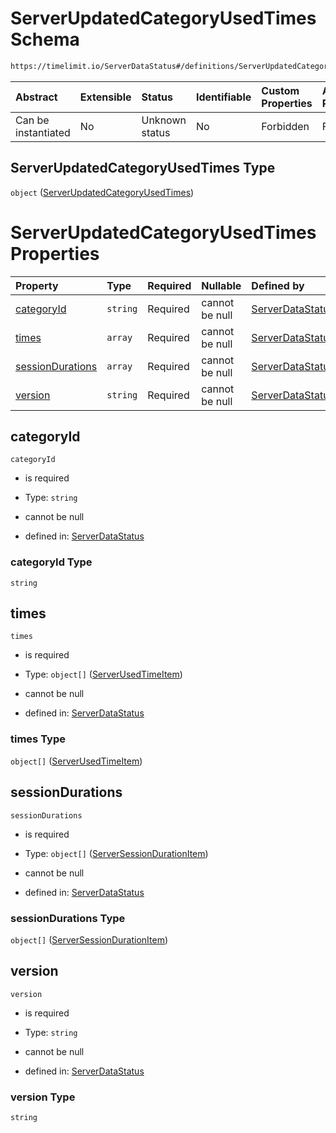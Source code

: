 # ServerUpdatedCategoryUsedTimes Schema

```txt
https://timelimit.io/ServerDataStatus#/definitions/ServerUpdatedCategoryUsedTimes
```



| Abstract            | Extensible | Status         | Identifiable | Custom Properties | Additional Properties | Access Restrictions | Defined In                                                                            |
| :------------------ | :--------- | :------------- | :----------- | :---------------- | :-------------------- | :------------------ | :------------------------------------------------------------------------------------ |
| Can be instantiated | No         | Unknown status | No           | Forbidden         | Forbidden             | none                | [ServerDataStatus.schema.json\*](ServerDataStatus.schema.json "open original schema") |

## ServerUpdatedCategoryUsedTimes Type

`object` ([ServerUpdatedCategoryUsedTimes](serverdatastatus-definitions-serverupdatedcategoryusedtimes.md))

# ServerUpdatedCategoryUsedTimes Properties

| Property                              | Type     | Required | Nullable       | Defined by                                                                                                                                                                                                                     |
| :------------------------------------ | :------- | :------- | :------------- | :----------------------------------------------------------------------------------------------------------------------------------------------------------------------------------------------------------------------------- |
| [categoryId](#categoryid)             | `string` | Required | cannot be null | [ServerDataStatus](serverdatastatus-definitions-serverupdatedcategoryusedtimes-properties-categoryid.md "https://timelimit.io/ServerDataStatus#/definitions/ServerUpdatedCategoryUsedTimes/properties/categoryId")             |
| [times](#times)                       | `array`  | Required | cannot be null | [ServerDataStatus](serverdatastatus-definitions-serverupdatedcategoryusedtimes-properties-times.md "https://timelimit.io/ServerDataStatus#/definitions/ServerUpdatedCategoryUsedTimes/properties/times")                       |
| [sessionDurations](#sessiondurations) | `array`  | Required | cannot be null | [ServerDataStatus](serverdatastatus-definitions-serverupdatedcategoryusedtimes-properties-sessiondurations.md "https://timelimit.io/ServerDataStatus#/definitions/ServerUpdatedCategoryUsedTimes/properties/sessionDurations") |
| [version](#version)                   | `string` | Required | cannot be null | [ServerDataStatus](serverdatastatus-definitions-serverupdatedcategoryusedtimes-properties-version.md "https://timelimit.io/ServerDataStatus#/definitions/ServerUpdatedCategoryUsedTimes/properties/version")                   |

## categoryId



`categoryId`

* is required

* Type: `string`

* cannot be null

* defined in: [ServerDataStatus](serverdatastatus-definitions-serverupdatedcategoryusedtimes-properties-categoryid.md "https://timelimit.io/ServerDataStatus#/definitions/ServerUpdatedCategoryUsedTimes/properties/categoryId")

### categoryId Type

`string`

## times



`times`

* is required

* Type: `object[]` ([ServerUsedTimeItem](serverdatastatus-definitions-serverusedtimeitem.md))

* cannot be null

* defined in: [ServerDataStatus](serverdatastatus-definitions-serverupdatedcategoryusedtimes-properties-times.md "https://timelimit.io/ServerDataStatus#/definitions/ServerUpdatedCategoryUsedTimes/properties/times")

### times Type

`object[]` ([ServerUsedTimeItem](serverdatastatus-definitions-serverusedtimeitem.md))

## sessionDurations



`sessionDurations`

* is required

* Type: `object[]` ([ServerSessionDurationItem](serverdatastatus-definitions-serversessiondurationitem.md))

* cannot be null

* defined in: [ServerDataStatus](serverdatastatus-definitions-serverupdatedcategoryusedtimes-properties-sessiondurations.md "https://timelimit.io/ServerDataStatus#/definitions/ServerUpdatedCategoryUsedTimes/properties/sessionDurations")

### sessionDurations Type

`object[]` ([ServerSessionDurationItem](serverdatastatus-definitions-serversessiondurationitem.md))

## version



`version`

* is required

* Type: `string`

* cannot be null

* defined in: [ServerDataStatus](serverdatastatus-definitions-serverupdatedcategoryusedtimes-properties-version.md "https://timelimit.io/ServerDataStatus#/definitions/ServerUpdatedCategoryUsedTimes/properties/version")

### version Type

`string`
